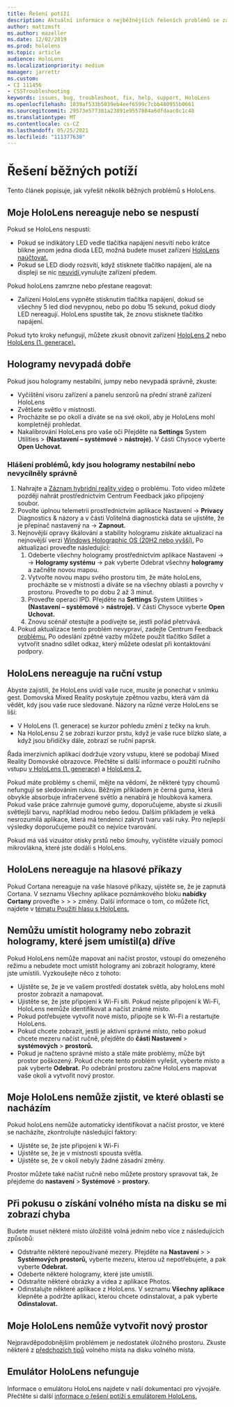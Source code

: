 ```yaml
---
title: Řešení potíží
description: Aktuální informace o nejběžnějších řešeních problémů se zařízeními HoloLens a jejich řešení
author: mattzmsft
ms.author: mazeller
ms.date: 12/02/2019
ms.prod: hololens
ms.topic: article
audience: HoloLens
ms.localizationpriority: medium
manager: jarrettr
ms.custom:
- CI 111456
- CSSTroubleshooting
keywords: issues, bug, troubleshoot, fix, help, support, HoloLens
ms.openlocfilehash: 1039af533b5039eb4eef6599c7cbb480955b0661
ms.sourcegitcommit: 29573e577381a23891e9557884a6dfdaac0c1c48
ms.translationtype: MT
ms.contentlocale: cs-CZ
ms.lasthandoff: 05/25/2021
ms.locfileid: "111377638"
---
```

# <a name="troubleshoot-common-issues"></a>Řešení běžných potíží

Tento článek popisuje, jak vyřešit několik běžných problémů s HoloLens.

## <a name="my-hololens-is-unresponsive-or-wont-start"></a>Moje HoloLens nereaguje nebo se nespustí

Pokud se HoloLens nespustí:

- Pokud se indikátory LED vedle tlačítka napájení nesvítí nebo krátce blikne jenom jedna dioda LED, možná budete muset zařízení [HoloLens naúčtovat.](hololens-recovery.md#charge-the-device)
- Pokud se LED diody rozsvítí, když stisknete tlačítko napájení, ale na displeji se nic [neuvidí,](hololens-recovery.md#hard-reset-procedure)vynulujte zařízení předem.

Pokud holoLens zamrzne nebo přestane reagovat:

- Zařízení HoloLens vypněte stisknutím tlačítka napájení, dokud se všechny 5 led diod nevypnou, nebo po dobu 15 sekund, pokud diody LED nereagují. HoloLens spustíte tak, že znovu stisknete tlačítko napájení.

Pokud tyto kroky nefungují, můžete zkusit obnovit zařízení [HoloLens 2](hololens-recovery.md) nebo [HoloLens (1. generace).](hololens1-recovery.md)

## <a name="holograms-dont-look-good"></a>Hologramy nevypadá dobře

Pokud jsou hologramy nestabilní, jumpy nebo nevypadá správně, zkuste:

- Vyčištění visoru zařízení a panelu senzorů na přední straně zařízení HoloLens
- Zvětšete světlo v místnosti.
- Procházíte se po okolí a díváte se na své okolí, aby je HoloLens mohl kompletněji prohledat.
- Nakalibrování HoloLens pro vaše oči Přejděte na **Settings** System Utilities  >  **(Nastavení – systémové**  >  **nástroje).** V části Chysoce vyberte **Open Uchovat.** 
 
### <a name="reporting-issues-where-holograms-are-unstable-or-dont-look-right"></a>Hlášení problémů, kdy jsou hologramy nestabilní nebo nevycílněly správně
 
1. Nahrajte a [Záznam hybridní reality video](holographic-photos-and-videos.md#capture-a-mixed-reality-video) o problému. Toto video můžete později nahrát prostřednictvím Centrum Feedback jako připojený soubor.  
1. Povolte úplnou telemetrii prostřednictvím aplikace Nastavení -> **Privacy**  Diagnostics & názory a v části Volitelná diagnostická data se ujistěte, že je přepínač nastavený na  ->   **Zapnout.** 
1. Nejnovější opravy škálování a stability hologramu získáte aktualizací na nejnovější verzi [Windows Holographic OS (20H2 nebo vyšší).](hololens-release-notes.md#windows-holographic-version-20h2) Po aktualizaci proveďte následující:
    1. Odeberte všechny hologramy prostřednictvím aplikace Nastavení ->    ->  **Hologramy systému** -> pak vyberte Odebrat všechny **hologramy** a začněte novou mapou.
    1. Vytvořte novou mapu svého prostoru tím, že máte holoLens, procházíte se v místnosti a díváte se na všechny oblasti a povrchy v prostoru. Proveďte to po dobu 2 až 3 minut.
    1. Proveďte operaci IPD. Přejděte na **Settings** System Utilities  >  **(Nastavení – systémové**  >  **nástroje).** V části Chysoce vyberte **Open Uchovat.** 
    1. Znovu scénář otestujte a podívejte se, jestli pořád přetrvává.
1. Pokud aktualizace tento problém nevypraví, zadejte Centrum Feedback [problému.](hololens-feedback.md) Po odeslání zpětné vazby můžete  použít tlačítko Sdílet a vytvořit snadno sdílet odkaz, který můžete odeslat při kontaktování podpory.

## <a name="hololens-doesnt-respond-to-hand-input"></a>HoloLens nereaguje na ruční vstup

Abyste zajistili, že HoloLens uvidí vaše ruce, musíte je ponechat v snímku gest.  Domovská Mixed Reality poskytuje zpětnou vazbu, která vám dá vědět, kdy jsou vaše ruce sledované.  Názory na různé verze HoloLens se liší:
- V HoloLens (1. generace) se kurzor pohledu změní z tečky na kruh.
- Na HoloLensu 2 se zobrazí kurzor prstu, když je vaše ruce blízko slate, a když jsou břidíčky dále, zobrazí se ruční paprsk.

Řada imerzivních aplikací dodržuje vzory vstupu, které se podobají Mixed Reality Domovské obrazovce.  Přečtěte si další informace o použití ručního vstupu [v HoloLens (1. generace)](hololens1-basic-usage.md#use-hololens-with-your-hands) a [HoloLens 2.](hololens2-basic-usage.md#the-hand-tracking-frame)

Pokud máte problémy s chemií, mějte na vědomí, že některé typy choumů nefungují se sledováním rukou.  Běžným příkladem je černá guma, která obvykle absorbuje infračervené světlo a nenabírá je hloubková kamera.  Pokud vaše práce zahrnuje gumové gumy, doporučujeme, abyste si zkusili světlejší barvu, například modrou nebo šedou.  Dalším příkladem je velká nesrozumilá aplikace, která má tendenci zakrytí tvaru vaší ruky. Pro nejlepší výsledky doporučujeme použít co nejvíce tvarování.

Pokud má váš vizuátor otisky prstů nebo šmouhy, vyčistěte vizuály pomocí mikrovlákna, které jste dodáli s HoloLens.

## <a name="hololens-doesnt-respond-to-my-voice-commands"></a>HoloLens nereaguje na hlasové příkazy

Pokud Cortana nereaguje na vaše hlasové příkazy, ujistěte se, že je zapnutá Cortana. V seznamu Všechny aplikace poznámkového bloku **nabídky Cortany** proveďte  >    >    >   změny. Další informace o tom, co můžete říct, najdete v [tématu Použití hlasu s HoloLens.](hololens-cortana.md)

## <a name="i-cant-place-holograms-or-see-holograms-that-i-previously-placed"></a>Nemůžu umístit hologramy nebo zobrazit hologramy, které jsem umístil(a) dříve

Pokud HoloLens nemůže mapovat ani načíst prostor, vstoupí do omezeného režimu a nebudete moct umístit hologramy ani zobrazit hologramy, které jste umístili. Vyzkoušejte něco z tohoto:

- Ujistěte se, že je ve vašem prostředí dostatek světla, aby holoLens mohl prostor zobrazit a namapovat.
- Ujistěte se, že jste připojeni k Wi-Fi síti. Pokud nejste připojení k Wi-Fi, HoloLens nemůže identifikovat a načíst známé místo.
- Pokud potřebujete vytvořit nové místo, připojte se k Wi-Fi a restartujte HoloLens.
- Pokud chcete zobrazit, jestli je aktivní správné místo, nebo pokud chcete mezeru načíst ručně, přejděte do **části Nastavení**  >  **systémových**  >  **prostorů.**
- Pokud je načteno správné místo a stále máte problémy, může být prostor poškozený. Pokud chcete tento problém vyřešit, vyberte místo a pak vyberte **Odebrat.** Po odebrání prostoru začne HoloLens mapovat vaše okolí a vytvořit nový prostor.

## <a name="my-hololens-cant-tell-what-space-im-in"></a>Moje HoloLens nemůže zjistit, ve které oblasti se nacházím

Pokud holoLens nemůže automaticky identifikovat a načíst prostor, ve které se nacházíte, zkontrolujte následující faktory:

- Ujistěte se, že jste připojeni k Wi-Fi
- Ujistěte se, že je v místnosti spousta světla.
- Ujistěte se, že v okolí nebyly žádné zásadní změny.

Prostor můžete také načíst ručně nebo můžete prostory spravovat tak, že přejdeme do **nastavení**  >  **Systémové**  >  **prostory.**

## <a name="im-getting-a-low-disk-space-error"></a>Při pokusu o získání volného místa na disku se mi zobrazí chyba

Budete muset některé místo úložiště volná jedním nebo více z následujících způsobů:

- Odstraňte některé nepoužívané mezery. Přejděte na **Nastavení**  >    >  **Systémových prostorů,** vyberte mezeru, kterou už nepotřebujete, a pak vyberte **Odebrat.**
- Odeberte některé hologramy, které jste umístili.
- Odstraňte některé obrázky a videa z aplikace Photos.
- Odinstalujte některé aplikace z HoloLens. V seznamu **Všechny aplikace** klepněte a podržte aplikaci, kterou chcete odinstalovat, a pak vyberte **Odinstalovat.**

## <a name="my-hololens-cant-create-a-new-space"></a>Moje HoloLens nemůže vytvořit nový prostor

Nejpravděpodobnějším problémem je nedostatek úložného prostoru. Zkuste některé z [předchozích tipů](#im-getting-a-low-disk-space-error) volného místa na disku volného místa.

## <a name="the-hololens-emulator-isnt-working"></a>Emulátor HoloLens nefunguje

Informace o emulátoru HoloLens najdete v naší dokumentaci pro vývojáře.  Přečtěte si další [informace o řešení potíží s emulátorem HoloLens.](https://docs.microsoft.com/windows/mixed-reality/using-the-hololens-emulator#troubleshooting)
